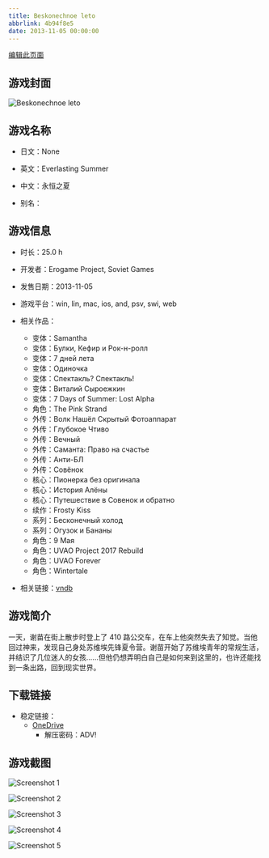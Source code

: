 ```yaml
---
title: Beskonechnoe leto
abbrlink: 4b94f8e5
date: 2013-11-05 00:00:00
---
```

[编辑此页面](https://github.com/ACG-3/ADV3-source/blob/main/source/_posts/games/12%20summer.md)

## 游戏封面

![Beskonechnoe leto](https://pan.timero.xyz/d/onedrive/img_lib_001/12%20summer_cover.avif)


## 游戏名称

- 日文：None
- 英文：Everlasting Summer
- 中文：永恒之夏

- 别名：


## 游戏信息

- 时长：25.0 h
- 开发者：Erogame Project, Soviet Games
- 发售日期：2013-11-05
- 游戏平台：win, lin, mac, ios, and, psv, swi, web
- 相关作品：
   - 变体：Samantha
   - 变体：Булки, Кефир и Рок-н-ролл
   - 变体：7 дней лета
   - 变体：Одиночка
   - 变体：Спектакль? Спектакль!
   - 变体：Виталий Сыроежкин
   - 变体：7 Days of Summer: Lost Alpha
   - 角色：The Pink Strand
   - 外传：Волк Нашёл Скрытый Фотоаппарат
   - 外传：Глубокое Чтиво
   - 外传：Вечный
   - 外传：Саманта: Право на счастье
   - 外传：Анти-БЛ
   - 外传：Совёнок
   - 核心：Пионерка без оригинала
   - 核心：История Алёны
   - 核心：Путешествие в Совенок и обратно
   - 续作：Frosty Kiss
   - 系列：Бесконечный холод
   - 系列：Огузок и Бананы
   - 角色：9 Мая
   - 角色：UVAO Project 2017 Rebuild
   - 角色：UVAO Forever
   - 角色：Wintertale

- 相关链接：[vndb](https://vndb.org/v3126)


## 游戏简介

一天，谢苗在街上散步时登上了 410 路公交车，在车上他突然失去了知觉。当他回过神来，发现自己身处苏维埃先锋夏令营。谢苗开始了苏维埃青年的常规生活，并结识了几位迷人的女孩......但他仍想弄明白自己是如何来到这里的，也许还能找到一条出路，回到现实世界。


## 下载链接

- 稳定链接：
    - [OneDrive](https://pan.timero.xyz/onedrive/adv_lib_001/12%20summer)
        - 解压密码：ADV!



## 游戏截图


![Screenshot 1](https://pan.timero.xyz/d/onedrive/img_lib_001/12%20summer_Screenshot_1.avif)

![Screenshot 2](https://pan.timero.xyz/d/onedrive/img_lib_001/12%20summer_Screenshot_2.avif)

![Screenshot 3](https://pan.timero.xyz/d/onedrive/img_lib_001/12%20summer_Screenshot_3.avif)

![Screenshot 4](https://pan.timero.xyz/d/onedrive/img_lib_001/12%20summer_Screenshot_4.avif)

![Screenshot 5](https://pan.timero.xyz/d/onedrive/img_lib_001/12%20summer_Screenshot_5.avif)

